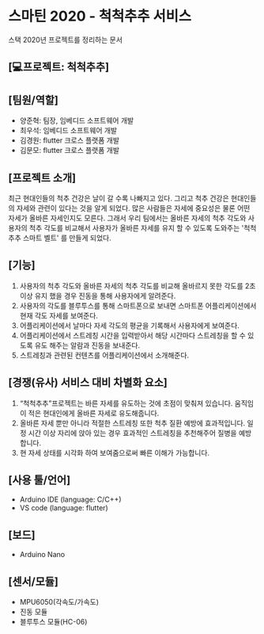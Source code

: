 # 스마틴 2020 - 척척추추 서비스
스택 2020년 프로젝트를 정리하는 문서


## [💻프로젝트: 척척추추]

## [팀원/역할] 
- 양준혁: 팀장, 임베디드 소프트웨어 개발
- 최우석: 임베디드 소프트웨어 개발
- 김경원: flutter 크로스 플랫폼 개발
- 김문모: flutter 크로스 플랫폼 개발


## [프로젝트 소개]  
최근 현대인들의 척추 건강은 날이 갈 수록 나빠지고 있다. 그리고 척추 건강은 현대인들의 자세와 관련이 있다는 것을 알게 되었다.
많은 사람들은 자세에 중요성은 물론 어떤 자세가 올바른 자세인지도 모른다. 그래서 우리 팀에서는 올바른 자세의 척추 각도와 사용자의 척추 각도를 비교해서
사용자가 올바른 자세를 유지 할 수 있도록 도와주는 '척척추추 스마트 벨트' 를 만들게 되었다.


## [기능]
1. 사용자의 척추 각도와 올바른 자세의 척추 각도를 비교해 올바르지 못한 각도를 2초이상 유지 했을 경우 진동을 통해 사용자에게 알려준다.
2. 사용자의 각도를 블루투스를 통해 스마트폰으로 보내면 스마트폰 어플리케이션에서 현재 각도 자세를 보여준다.
3. 어플리케이션에서 날마다 자세 각도의 평균을 기록해서 사용자에게 보여준다.
4. 어플리케이션에서 스트레칭 시간을 입력받아서 해당 시간마다 스트레칭을 할 수 있도록 유도 해주는 알람과 진동을 보내준다.
5. 스트레칭과 관련된 컨텐츠를 어플리케이션에서 소개해준다.


## [경쟁(유사) 서비스 대비 차별화 요소] 
1. “척척추추”프로젝트는 바른 자세를 유도하는 것에 초점이 맞춰져 있습니다. 움직임이 적은 현대인에게 올바른 자세로 유도해줍니다.
2. 올바른 자세 뿐만 아니라 적절한 스트레칭 또한 척추 질환 예방에 효과적입니다. 일정 시간 이상 자리에 앉아 있는 경우 효과적인 스트레칭을 추천해주어 질병을 예방합니다.
3. 현 자세 상태를 시각화 하여 보여줌으로써 빠른 이해가 가능합니다.

## [사용 툴/언어]
- Arduino IDE (language: C/C++)
- VS code (language: flutter)

## [보드]
- Arduino Nano

## [센서/모듈]
- MPU6050(각속도/가속도)
- 진동 모듈
- 블루투스 모듈(HC-06)
